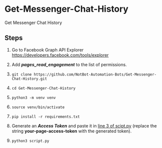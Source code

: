 # Get-Messenger-Chat-History
Get Messenger Chat History

## Steps

1. Go to Facebook Graph API Explorer
https://developers.facebook.com/tools/explorer

2. Add _**pages_read_engagement**_ to the list of permissions.

4. `git clone https://github.com/NotBot-Automation-Bots/Get-Messenger-Chat-History.git`

5. `cd Get-Messenger-Chat-History`

5. `python3 -m venv venv`

6. `source venv/bin/activate`

7. `pip install -r requirements.txt`

3. Generate an _**Access Token**_ and paste it in [line 3 of scipt.py](https://github.com/NotBot-Automation-Bots/Get-Messenger-Chat-History/blob/3404def9eeee435d4e600a3feae2ebcf8699855f/script.py#L3) (replace the string **your-page-access-token** with the generated token).

8. `python3 script.py`